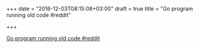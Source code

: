 +++
date = "2016-12-03T08:15:08+03:00"
draft = true
title = "Go program running old code  #reddit"

+++

<p><a href="https://t.co/zzOuiTyQsV">Go program running old code  #reddit</a></p>
